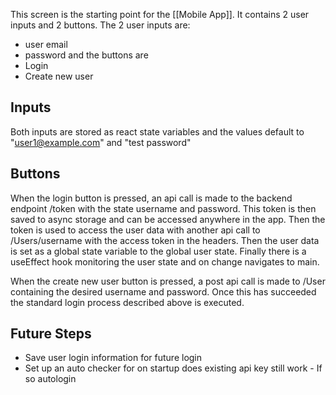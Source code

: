 This screen is the starting point for the [[Mobile App]]. It contains 2 user inputs and 2 buttons. The 2 user inputs are:
* user email
* password
and the buttons are
* Login
* Create new user

## Inputs
Both inputs are stored as react state variables and the values default to "user1@example.com" and "test password"
## Buttons
When the login button is pressed, an api call is made to the backend endpoint /token with the state username and password. This token is then saved to async storage and can be accessed anywhere in the app. Then the token is used to access the user data with another api call to /Users/username with the access token in the headers. Then the user data is set as a global state variable to the global user state. Finally there is a useEffect hook monitoring the user state and on change navigates to main.

When the create new user button is pressed, a post api call is made to /User containing the desired username and password. Once this has succeeded the standard login process described above is executed.


## Future Steps
* Save user login information for future login
* Set up an auto checker for on startup does existing api key still work - If so autologin